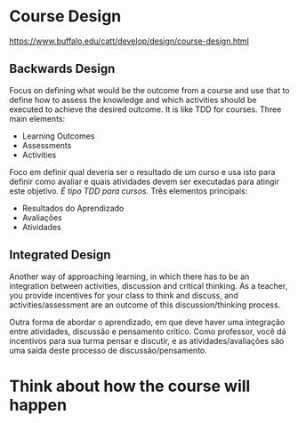 # Course Design
https://www.buffalo.edu/catt/develop/design/course-design.html

## Backwards Design
Focus on defining what would be the outcome from a course and use that to define how to assess the knowledge and which activities should be executed to achieve the desired outcome. It is like TDD for courses.
Three main elements:
- Learning Outcomes
- Assessments
- Activities

Foco em definir qual deveria ser o resultado de um curso e usa isto para definir como avaliar e quais atividades devem ser executadas para atingir este objetivo. _É tipo TDD para cursos._
Três elementos principais:
- Resultados do Aprendizado
- Avaliações
- Atividades

## Integrated Design
Another way of approaching learning, in which there has to be an integration between activities, discussion and critical thinking. As a teacher, you provide incentives for your class to think and discuss, and activities/assessment are an outcome of this discussion/thinking process.

Outra forma de abordar o aprendizado, em que deve haver uma integração entre atividades, discussão e pensamento crítico. Como professor, você dá incentivos para sua turma pensar e discutir, e as atividades/avaliações são uma saída deste processo de discussão/pensamento.

# Think about how the course will happen
